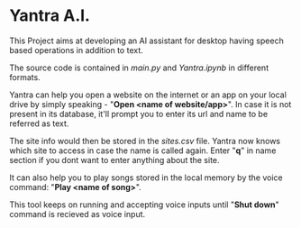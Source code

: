 # Yantra A.I.
This Project aims at developing an AI assistant for desktop having speech based operations in addition to text.

The source code is contained in $\textit{main.py}$ and $\textit{Yantra.ipynb}$ in different formats.

Yantra can help you open a website on the internet or an app on your local drive by simply speaking - "$\textbf{Open <name of website/app>}$". In case it is not present in its database, it'll prompt you to enter its url and name to be referred as text.

The site info would then be stored in the $\textit{sites.csv}$ file. Yantra now knows which site to access in case the name is called again. Enter "$\textbf{q}$" in name section if you dont want to enter anything about the site.

It can also help you to play songs stored in the local memory by the voice command: "$\textbf{Play <name of song>}$". 

This tool keeps on running and accepting voice inputs until "$\textbf{Shut down}$" command is recieved as voice input.